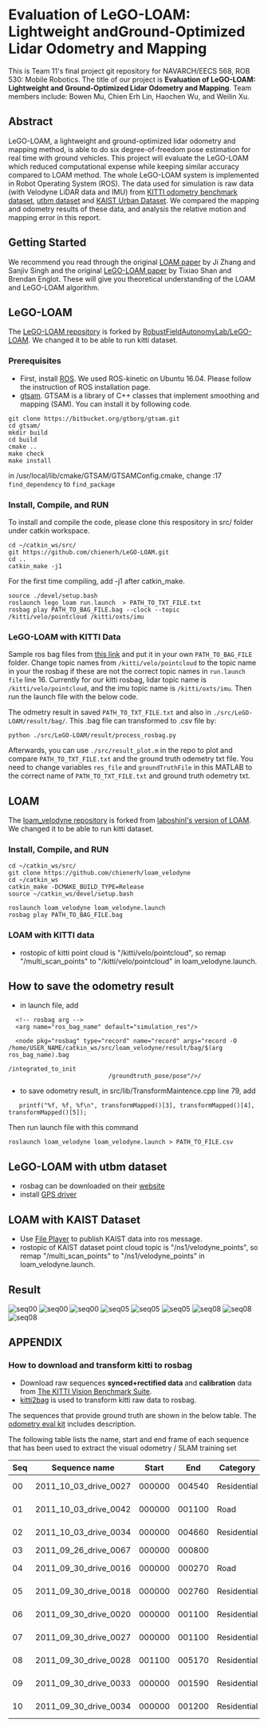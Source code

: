# Evaluation of LeGO-LOAM: Lightweight andGround-Optimized Lidar Odometry and Mapping
This is Team 11's final project git repository for NAVARCH/EECS 568, ROB 530: Mobile Robotics. The title of our project is **Evaluation of LeGO-LOAM: Lightweight and Ground-Optimized Lidar Odometry and Mapping**. Team members include: Bowen Mu, Chien Erh Lin, Haochen Wu, and Weilin Xu.

## Abstract
LeGO-LOAM, a lightweight and ground-optimized lidar odometry and mapping method, is able to do six degree-of-freedom pose estimation for real time with ground vehicles. This project will evaluate the LeGO-LOAM which reduced computational expense while keeping similar accuracy compared to LOAM method. The whole LeGO-LOAM system is implemented in Robot Operating System (ROS). The data used for simulation is raw data (with Velodyne LiDAR data and IMU) from [KITTI odometry benchmark dataset](http://www.cvlibs.net/datasets/kitti/), [utbm dataset](https://epan-utbm.github.io/utbm_robocar_dataset/) and [KAIST Urban Dataset](http://irap.kaist.ac.kr/dataset/). We compared the mapping and odometry results of these data, and analysis the relative motion and mapping error in this report. 

## Getting Started
We recommend you read through the original [LOAM paper](http://www.roboticsproceedings.org/rss10/p07.pdf) by Ji Zhang and Sanjiv Singh and the original [LeGO-LOAM paper](http://personal.stevens.edu/~benglot/Shan_Englot_IROS_2018_Preprint.pdf) by Tixiao Shan and Brendan Englot. These will give you theoretical understanding of the LOAM and LeGO-LOAM algorithm.

## LeGO-LOAM
The [LeGO-LOAM repository](https://github.com/chienerh/LeGO-LOAM) is forked by [RobustFieldAutonomyLab/LeGO-LOAM](https://github.com/RobustFieldAutonomyLab/LeGO-LOAM). We changed it to be able to run kitti dataset.

### Prerequisites
- First, install [ROS](http://wiki.ros.org/ROS/Installation). We used ROS-kinetic on Ubuntu 16.04. Please follow the instruction of ROS installation page.
- [gtsam](https://github.com/borglab/gtsam). GTSAM is a library of C++ classes that implement smoothing and mapping (SAM). You can install it by following code.
```
git clone https://bitbucket.org/gtborg/gtsam.git
cd gtsam/
mkdir build
cd build
cmake ..
make check 
make install
```
in /usr/local/lib/cmake/GTSAM/GTSAMConfig.cmake, change :17 `find_dependency` to `find_package`

### Install, Compile, and RUN
To install and compile the code, please clone this respository in src/ folder under catkin workspace.
```
cd ~/catkin_ws/src/
git https://github.com/chienerh/LeGO-LOAM.git
cd ..
catkin_make -j1
```
For the first time compiling, add -j1 after catkin_make.
```
source ./devel/setup.bash
roslaunch lego_loam run.launch  > PATH_TO_TXT_FILE.txt
rosbag play PATH_TO_BAG_FILE.bag --clock --topic /kitti/velo/pointcloud /kitti/oxts/imu
```

### LeGO-LOAM with KITTI Data
Sample ros bag files from [this link](https://drive.google.com/open?id=1wROSNkyXATcOJRplCn-BQF1gF7OhDCha) and put it in your own `PATH_TO_BAG_FILE` folder. 
Change topic names from `/kitti/velo/pointcloud` to the topic name in your the rosbag if these are not the correct topic names in `run.launch file` line 16. Currently for our kitti rosbag, lidar topic name is `/kitti/velo/pointcloud`, and the imu topic name is `/kitti/oxts/imu`. Then run the launch file with the below code.

The odmetry result in saved `PATH_TO_TXT_FILE.txt` and also in `./src/LeGO-LOAM/result/bag/`. This .bag file can transformed to .csv file by:
```
python ./src/LeGO-LOAM/result/process_rosbag.py
```
Afterwards, you can use `./src/result_plot.m` in the repo to plot and compare `PATH_TO_TXT_FILE.txt` and the ground truth odemetry txt file. You need to change variables `res_file` and `groundTruthFile` in this MATLAB to the correct name of `PATH_TO_TXT_FILE.txt` and ground truth odemetry txt.

## LOAM
The [loam_velodyne repository](https://github.com/chienerh/loam_velodyne) is forked from [laboshinl's version of LOAM](https://github.com/laboshinl/loam_velodyne). We changed it to be able to run kitti dataset.

### Install, Compile, and RUN
```
cd ~/catkin_ws/src/
git clone https://github.com/chienerh/loam_velodyne
cd ~/catkin_ws
catkin_make -DCMAKE_BUILD_TYPE=Release 
source ~/catkin_ws/devel/setup.bash
```
```
roslaunch loam_velodyne loam_velodyne.launch
rosbag play PATH_TO_BAG_FILE.bag 
```

### LOAM with KITTI data
- rostopic of kitti point cloud is "/kitti/velo/pointcloud", so remap "/multi_scan_points" to "/kitti/velo/pointcloud" in loam_velodyne.launch.

## How to save the odometry result
- in launch file, add 
```
  <!-- rosbag arg -->
  <arg name="ros_bag_name" default="simulation_res"/>
```
```
  <node pkg="rosbag" type="record" name="record" args="record -O /home/USER_NAME/catkin_ws/src/loam_velodyne/result/bag/$(arg ros_bag_name).bag
                                                	/integrated_to_init
							/groundtruth_pose/pose"/>/
```
- to save odometry result, in src/lib/TransformMaintence.cpp line 79, add
```
   printf("%f, %f, %f\n", transformMapped()[3], transformMapped()[4], transformMapped()[5]);
```
Then run launch file with this command
```
roslaunch loam_velodyne loam_velodyne.launch > PATH_TO_FILE.csv
```

## LeGO-LOAM with utbm dataset
- rosbag can be downloaded on their [website](https://epan-utbm.github.io/utbm_robocar_dataset/)
- install [GPS driver](https://github.com/epan-utbm/utbm_robocar_dataset/tree/baselines/magellan_proflex500)

## LOAM with KAIST Dataset
- Use [File Player](https://github.com/irapkaist/file_player) to publish KAIST data into ros message.
- rostopic of KAIST dataset point cloud topic is "/ns1/velodyne_points", so remap "/multi_scan_points" to "/ns1/velodyne_points" in loam_velodyne.launch.

## Result
![seq00](/result/00_cmp.png)
![seq00](/result/00.png)
![seq00](/result/00_error.png)
![seq05](/result/05_cmp.png)
![seq05](/result/05.png)
![seq05](/result/05_error.png)
![seq08](/result/08_cmp.png)
![seq08](/result/08.png)
![seq08](/result/08_error.png)

## APPENDIX
### How to download and transform kitti to rosbag
- Download raw sequences **synced+rectified data** and **calibration** data from [The KITTI Vision Benchmark Suite](http://www.cvlibs.net/datasets/kitti/raw_data.php).
- [kitti2bag](https://github.com/tomas789/kitti2bag) is used to transform kitti raw data to rosbag.

The sequences that provide ground truth are shown in the below table. The [odometry eval kit](http://kitti.is.tue.mpg.de/kitti/devkit_odometry.zip) includes description.

The following table lists the name, start and end frame of each sequence that
has been used to extract the visual odometry / SLAM training set

| Seq |Sequence name |Start | End | Category | Size |
| --- | --- | --- | --- | --- | --- |
| 00 | 2011_10_03_drive_0027 | 000000 | 004540 | Residential | 17.6 GB |
| 01 | 2011_10_03_drive_0042 | 000000 | 001100 | Road | 4.5 GB |
| 02 | 2011_10_03_drive_0034 | 000000 | 004660 | Residential | 18.0 GB |
| 03 | 2011_09_26_drive_0067 | 000000 | 000800 | 
| 04 | 2011_09_30_drive_0016 | 000000 | 000270 | Road | 1.1 GB |
| 05 | 2011_09_30_drive_0018 | 000000 | 002760 | Residential | 10.7 GB |
| 06 | 2011_09_30_drive_0020 | 000000 | 001100 | Residential | 4.3 GB |
| 07 | 2011_09_30_drive_0027 | 000000 | 001100 | Residential | 4.3 GB |
| 08 | 2011_09_30_drive_0028 | 001100 | 005170 | Residential | 20.0 GB |
| 09 | 2011_09_30_drive_0033 | 000000 | 001590 | Residential | 6.2 GB |
| 10 | 2011_09_30_drive_0034 | 000000 | 001200 | Residential | 4.8 GB |
